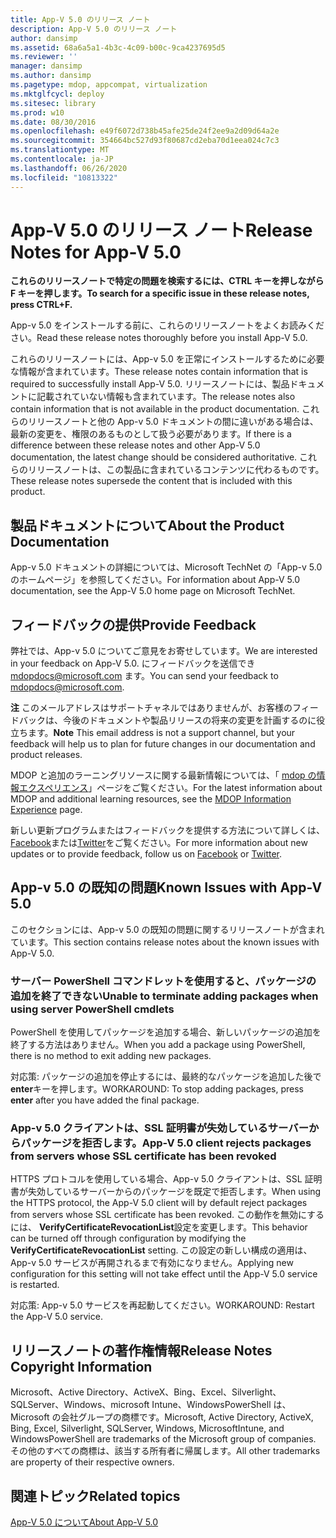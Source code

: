 ```yaml
---
title: App-V 5.0 のリリース ノート
description: App-V 5.0 のリリース ノート
author: dansimp
ms.assetid: 68a6a5a1-4b3c-4c09-b00c-9ca4237695d5
ms.reviewer: ''
manager: dansimp
ms.author: dansimp
ms.pagetype: mdop, appcompat, virtualization
ms.mktglfcycl: deploy
ms.sitesec: library
ms.prod: w10
ms.date: 08/30/2016
ms.openlocfilehash: e49f6072d738b45afe25de24f2ee9a2d09d64a2e
ms.sourcegitcommit: 354664bc527d93f80687cd2eba70d1eea024c7c3
ms.translationtype: MT
ms.contentlocale: ja-JP
ms.lasthandoff: 06/26/2020
ms.locfileid: "10813322"
---
```

# <span data-ttu-id="80fa5-103">App-V 5.0 のリリース ノート</span><span class="sxs-lookup"><span data-stu-id="80fa5-103">Release Notes for App-V 5.0</span></span>


**<span data-ttu-id="80fa5-104">これらのリリースノートで特定の問題を検索するには、CTRL キーを押しながら F キーを押します。</span><span class="sxs-lookup"><span data-stu-id="80fa5-104">To search for a specific issue in these release notes, press CTRL+F.</span></span>**

<span data-ttu-id="80fa5-105">App-v 5.0 をインストールする前に、これらのリリースノートをよくお読みください。</span><span class="sxs-lookup"><span data-stu-id="80fa5-105">Read these release notes thoroughly before you install App-V 5.0.</span></span>

<span data-ttu-id="80fa5-106">これらのリリースノートには、App-v 5.0 を正常にインストールするために必要な情報が含まれています。</span><span class="sxs-lookup"><span data-stu-id="80fa5-106">These release notes contain information that is required to successfully install App-V 5.0.</span></span> <span data-ttu-id="80fa5-107">リリースノートには、製品ドキュメントに記載されていない情報も含まれています。</span><span class="sxs-lookup"><span data-stu-id="80fa5-107">The release notes also contain information that is not available in the product documentation.</span></span> <span data-ttu-id="80fa5-108">これらのリリースノートと他の App-v 5.0 ドキュメントの間に違いがある場合は、最新の変更を、権限のあるものとして扱う必要があります。</span><span class="sxs-lookup"><span data-stu-id="80fa5-108">If there is a difference between these release notes and other App-V 5.0 documentation, the latest change should be considered authoritative.</span></span> <span data-ttu-id="80fa5-109">これらのリリースノートは、この製品に含まれているコンテンツに代わるものです。</span><span class="sxs-lookup"><span data-stu-id="80fa5-109">These release notes supersede the content that is included with this product.</span></span>

## <span data-ttu-id="80fa5-110">製品ドキュメントについて</span><span class="sxs-lookup"><span data-stu-id="80fa5-110">About the Product Documentation</span></span>


<span data-ttu-id="80fa5-111">App-v 5.0 ドキュメントの詳細については、Microsoft TechNet の「App-v 5.0 のホームページ」を参照してください。</span><span class="sxs-lookup"><span data-stu-id="80fa5-111">For information about App-V 5.0 documentation, see the App-V 5.0 home page on Microsoft TechNet.</span></span>

## <span data-ttu-id="80fa5-112">フィードバックの提供</span><span class="sxs-lookup"><span data-stu-id="80fa5-112">Provide Feedback</span></span>


<span data-ttu-id="80fa5-113">弊社では、App-v 5.0 についてご意見をお寄せしています。</span><span class="sxs-lookup"><span data-stu-id="80fa5-113">We are interested in your feedback on App-V 5.0.</span></span> <span data-ttu-id="80fa5-114">にフィードバックを送信でき <mdopdocs@microsoft.com> ます。</span><span class="sxs-lookup"><span data-stu-id="80fa5-114">You can send your feedback to <mdopdocs@microsoft.com>.</span></span>

<span data-ttu-id="80fa5-115">**注** このメールアドレスはサポートチャネルではありませんが、お客様のフィードバックは、今後のドキュメントや製品リリースの将来の変更を計画するのに役立ちます。</span><span class="sxs-lookup"><span data-stu-id="80fa5-115">**Note** This email address is not a support channel, but your feedback will help us to plan for future changes in our documentation and product releases.</span></span>

 

<span data-ttu-id="80fa5-116">MDOP と追加のラーニングリソースに関する最新情報については、「 [mdop の情報エクスペリエンス](https://go.microsoft.com/fwlink/p/?LinkId=236032)」ページをご覧ください。</span><span class="sxs-lookup"><span data-stu-id="80fa5-116">For the latest information about MDOP and additional learning resources, see the [MDOP Information Experience](https://go.microsoft.com/fwlink/p/?LinkId=236032) page.</span></span>

<span data-ttu-id="80fa5-117">新しい更新プログラムまたはフィードバックを提供する方法について詳しくは、 [Facebook](https://go.microsoft.com/fwlink/p/?LinkId=242445)または[Twitter](https://go.microsoft.com/fwlink/p/?LinkId=242447)をご覧ください。</span><span class="sxs-lookup"><span data-stu-id="80fa5-117">For more information about new updates or to provide feedback, follow us on [Facebook](https://go.microsoft.com/fwlink/p/?LinkId=242445) or [Twitter](https://go.microsoft.com/fwlink/p/?LinkId=242447).</span></span>

## <span data-ttu-id="80fa5-118">App-v 5.0 の既知の問題</span><span class="sxs-lookup"><span data-stu-id="80fa5-118">Known Issues with App-V 5.0</span></span>


<span data-ttu-id="80fa5-119">このセクションには、App-v 5.0 の既知の問題に関するリリースノートが含まれています。</span><span class="sxs-lookup"><span data-stu-id="80fa5-119">This section contains release notes about the known issues with App-V 5.0.</span></span>

### <span data-ttu-id="80fa5-120">サーバー PowerShell コマンドレットを使用すると、パッケージの追加を終了できない</span><span class="sxs-lookup"><span data-stu-id="80fa5-120">Unable to terminate adding packages when using server PowerShell cmdlets</span></span>

<span data-ttu-id="80fa5-121">PowerShell を使用してパッケージを追加する場合、新しいパッケージの追加を終了する方法はありません。</span><span class="sxs-lookup"><span data-stu-id="80fa5-121">When you add a package using PowerShell, there is no method to exit adding new packages.</span></span>

<span data-ttu-id="80fa5-122">対応策: パッケージの追加を停止するには、最終的なパッケージを追加した後で**enter**キーを押します。</span><span class="sxs-lookup"><span data-stu-id="80fa5-122">WORKAROUND: To stop adding packages, press **enter** after you have added the final package.</span></span>

### <a href="" id="-------------app-v-5-0-client-rejects-packages-from-servers-whose-ssl-certificate-has-been-revoked"></a> <span data-ttu-id="80fa5-123">App-v 5.0 クライアントは、SSL 証明書が失効しているサーバーからパッケージを拒否します。</span><span class="sxs-lookup"><span data-stu-id="80fa5-123">App-V 5.0 client rejects packages from servers whose SSL certificate has been revoked</span></span>

<span data-ttu-id="80fa5-124">HTTPS プロトコルを使用している場合、App-v 5.0 クライアントは、SSL 証明書が失効しているサーバーからのパッケージを既定で拒否します。</span><span class="sxs-lookup"><span data-stu-id="80fa5-124">When using the HTTPS protocol, the App-V 5.0 client will by default reject packages from servers whose SSL certificate has been revoked.</span></span> <span data-ttu-id="80fa5-125">この動作を無効にするには、 **VerifyCertificateRevocationList**設定を変更します。</span><span class="sxs-lookup"><span data-stu-id="80fa5-125">This behavior can be turned off through configuration by modifying the **VerifyCertificateRevocationList** setting.</span></span> <span data-ttu-id="80fa5-126">この設定の新しい構成の適用は、App-v 5.0 サービスが再開されるまで有効になりません。</span><span class="sxs-lookup"><span data-stu-id="80fa5-126">Applying new configuration for this setting will not take effect until the App-V 5.0 service is restarted.</span></span>

<span data-ttu-id="80fa5-127">対応策: App-v 5.0 サービスを再起動してください。</span><span class="sxs-lookup"><span data-stu-id="80fa5-127">WORKAROUND: Restart the App-V 5.0 service.</span></span>

## <span data-ttu-id="80fa5-128">リリースノートの著作権情報</span><span class="sxs-lookup"><span data-stu-id="80fa5-128">Release Notes Copyright Information</span></span>


<span data-ttu-id="80fa5-129">Microsoft、Active Directory、ActiveX、Bing、Excel、Silverlight、SQLServer、Windows、microsoft Intune、WindowsPowerShell は、Microsoft の会社グループの商標です。</span><span class="sxs-lookup"><span data-stu-id="80fa5-129">Microsoft, Active Directory, ActiveX, Bing, Excel, Silverlight, SQLServer, Windows, MicrosoftIntune, and WindowsPowerShell are trademarks of the Microsoft group of companies.</span></span> <span data-ttu-id="80fa5-130">その他のすべての商標は、該当する所有者に帰属します。</span><span class="sxs-lookup"><span data-stu-id="80fa5-130">All other trademarks are property of their respective owners.</span></span>








## <span data-ttu-id="80fa5-131">関連トピック</span><span class="sxs-lookup"><span data-stu-id="80fa5-131">Related topics</span></span>


[<span data-ttu-id="80fa5-132">App-V 5.0 について</span><span class="sxs-lookup"><span data-stu-id="80fa5-132">About App-V 5.0</span></span>](about-app-v-50.md)

 

 





